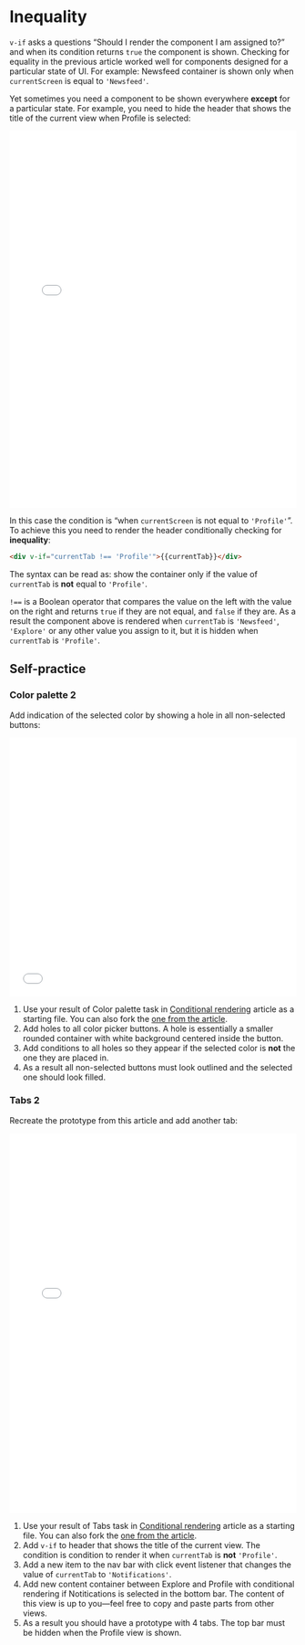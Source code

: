 # Inequality

`v-if` asks a questions “Should I render the component I am assigned to?” and when its condition returns `true` the component is shown. Checking for equality in the previous article worked well for components designed for a particular state of UI. For example: Newsfeed container is shown only when `currentScreen` is equal to `'Newsfeed'`.

Yet sometimes you need a component to be shown everywhere **except** for a particular state. For example, you need to hide the header that shows the title of the current view when Profile is selected:

<iframe height="660" style="width: 100%;" scrolling="no" title="Conditionals—Inequality—Tabs" src="//codepen.io/andgordy/embed/LvRrmx/?height=660&theme-id=36403&default-tab=result" frameborder="no" allowtransparency="true" allowfullscreen="true">
  See the Pen <a href='https://codepen.io/andgordy/pen/LvRrmx/'>Conditionals—Inequality—Tabs</a> by And Gordy
  (<a href='https://codepen.io/andgordy'>@andgordy</a>) on <a href='https://codepen.io'>CodePen</a>.
</iframe>

In this case the condition is “when `currentScreen` is not equal to `'Profile'`”. To achieve this you need to render the header conditionally checking for **inequality**:

```html
<div v-if="currentTab !== 'Profile'">{{currentTab}}</div>
```

The syntax can be read as: show the container only if the value of `currentTab` is **not** equal to `'Profile'`.

`!==` is a Boolean operator that compares the value on the left with the value on the right and returns `true` if they are not equal, and `false` if they are. As a result the component above is rendered when `currentTab` is `'Newsfeed'`, `'Explore'` or any other value you assign to it, but it is hidden when `currentTab` is `'Profile'`.

## Self-practice

### Color palette 2

Add indication of the selected color by showing a hole in all non-selected buttons: 

<iframe height="453" style="width: 100%;" scrolling="no" title="Conditionals—Inequality—Task: Palette, full" src="//codepen.io/andgordy/embed/yraEMw/?height=453&theme-id=36403&default-tab=result" frameborder="no" allowtransparency="true" allowfullscreen="true">
  See the Pen <a href='https://codepen.io/andgordy/pen/yraEMw/'>Conditionals—Inequality—Task: Palette, full</a> by And Gordy
  (<a href='https://codepen.io/andgordy'>@andgordy</a>) on <a href='https://codepen.io'>CodePen</a>.
</iframe>

1. Use your result of Color palette task in [Conditional rendering](./#color-palette) article as a starting file. You can also fork the [one from the article](https://codepen.io/andgordy/pen/XQKZEK?editors=1000).
2. Add holes to all color picker buttons. A hole is essentially a smaller rounded container with white background centered inside the button. 
3. Add conditions to all holes so they appear if the selected color is **not** the one they are placed in.
4. As a result all non-selected buttons must look outlined and the selected one should look filled.

### Tabs 2

Recreate the prototype from this article and add another tab:

<iframe height="665" style="width: 100%;" scrolling="no" title="Conditionals—Inequality—Tabs, Extended" src="//codepen.io/andgordy/embed/NmRzmJ/?height=665&theme-id=36403&default-tab=result" frameborder="no" allowtransparency="true" allowfullscreen="true">
  See the Pen <a href='https://codepen.io/andgordy/pen/NmRzmJ/'>Conditionals—Inequality—Tabs, Extended</a> by And Gordy
  (<a href='https://codepen.io/andgordy'>@andgordy</a>) on <a href='https://codepen.io'>CodePen</a>.
</iframe>

1. Use your result of Tabs task in [Conditional rendering](./#tabs ) article as a starting file. You can also fork the [one from the article](https://codepen.io/andgordy/pen/dLXppP?editors=1000).
2. Add `v-if` to header that shows the title of the current view. The condition is condition to render it when `currentTab` is **not** `'Profile'`.
3. Add a new item to the nav bar with click event listener that changes the value of `currentTab` to `'Notifications'`.
4. Add new content container between Explore and Profile with conditional rendering if Notitications is selected in the bottom bar. The content of this view is up to you—feel free to copy and paste parts from other views.
5. As a result you should have a prototype with 4 tabs. The top bar must be hidden when the Profile view is shown. 